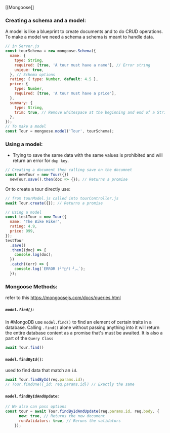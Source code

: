 [[Mongoose]]
### Creating a schema and a model:

A model is like a blueprint to create documents and to do CRUD operations. To make a model we need a schema a schema is meant to handle data.


```JavaScript
// in Server.js
const tourSchema = new mongoose.Schema({
  name: {
    tpye: String,
    required: [true, 'A tour must have a name'], // Error string
    unique: true,
  }, // Schema options
  rating: { type: Number, default: 4.5 },
  price: {
    type: Number,
    required: [true, 'A tour must have a price'],
  },
  summary: {
    type: String,
    trim: true, // Remove whitespace at the beginning and end of a String
  },
});
// To make a model
const Tour = mongoose.model('Tour', tourSchema);
```

### Using a model:
- Trying to save the same data with the same values is prohibited and will return an error for `dup key`.

```JavaScript
// Creating a document then calling save on the documnet
const newTour = new Tour({})
  newTour.save().then(doc => {}); // Returns a promise
```
Or to create a tour directly use:
```JavaScript
// from tourModel.js called into tourController.js
await Tour.create({}); // Returns a promise
```

```JavaScript
// Using a model
const testTour = new Tour({
  name: 'The Bike Hiker',
  rating: 4.9,
  price: 999,
});
testTour
  .save()
  .then((doc) => {
    console.log(doc);
  })
  .catch((err) => {
    console.log(`ERROR (╯°□°）╯︵`);
  });
```

### Mongoose Methods:
refer to this https://mongoosejs.com/docs/queries.html
##### `model.find()`:
In #MongoDB use `model.find()` to find an element of certain traits in a database. Calling `.find()` alone without passing anything into it will return the entire database content as a promise that's must be awaited.
It is also a part of the `Query Class`
```JavaScript
await Tour.find()
```

#### `model.findById()`:

used to find data that match an `id`. 
```JavaScript
await Tour.findById(req.params.id);
// Tour.findOne({_id: req.params.id}) // Exactly the same
```

#### `model.findByIdAndUpdate`:

```JavaScript
// We also can pass options
const tour = await Tour.findByIdAndUpdate(req.params.id, req.body, {
      new: true, // Returns the new document
      runValidators: true, // Reruns the validators
    });
```